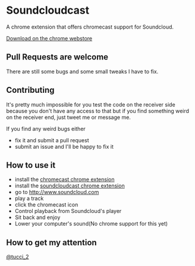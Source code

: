 # Soundcloudcast
A chrome extension that offers chromecast support for Soundcloud.

[Download on the chrome webstore](https://chrome.google.com/webstore/detail/soundcloud-cast/ladhdfnaobggbpleommmkabncgenacho)

## Pull Requests are welcome
There are still some bugs and some small tweaks I have to fix.

## Contributing
It's pretty much impossible for you test the code on the receiver side because you don't have any access to that
but if you find something weird on the receiver end, just tweet me or message me.

If you find any weird bugs either
- fix it and submit a pull request
- submit an issue and I'll be happy to fix it


## How to use it
- install the [chromecast chrome extension](https://chrome.google.com/webstore/detail/google-cast/boadgeojelhgndaghljhdicfkmllpafd?hl=en)
- install the [soundcloudcast chrome extension](https://chrome.google.com/webstore/detail/soundcloud-cast/ladhdfnaobggbpleommmkabncgenacho)
- go to http://www.soundcloud.com
- play a track
- click the chromecast icon
- Control playback from Soundcloud's player
- Sit back and enjoy
- Lower your computer's sound(No chrome support for this yet)

## How to get my attention
[@tucci_2](https://twitter.com/tucci_2)

